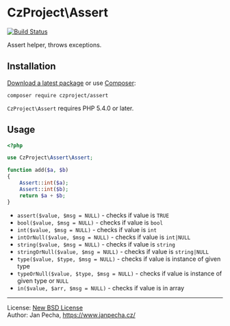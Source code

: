 
# CzProject\Assert

[![Build Status](https://travis-ci.org/czproject/assert.svg?branch=v1.0.0)](https://travis-ci.org/czproject/assert)

Assert helper, throws exceptions.


Installation
------------

[Download a latest package](https://github.com/czproject/assert/releases) or use [Composer](http://getcomposer.org/):

```
composer require czproject/assert
```

`CzProject\Assert` requires PHP 5.4.0 or later.


## Usage


``` php
<?php

use CzProject\Assert\Assert;

function add($a, $b)
{
	Assert::int($a);
	Assert::int($b);
	return $a + $b;
}
```

* `assert($value, $msg = NULL)` - checks if value is `TRUE`
* `bool($value, $msg = NULL)` - checks if value is `bool`
* `int($value, $msg = NULL)` - checks if value is `int`
* `intOrNull($value, $msg = NULL)` - checks if value is `int|NULL`
* `string($value, $msg = NULL)` - checks if value is `string`
* `stringOrNull($value, $msg = NULL)` - checks if value is `string|NULL`
* `type($value, $type, $msg = NULL)` - checks if value is instance of given type
* `typeOrNull($value, $type, $msg = NULL)` - checks if value is instance of given type or `NULL`
* `in($value, $arr, $msg = NULL)` - checks if value is in array

------------------------------

License: [New BSD License](license.md)
<br>Author: Jan Pecha, https://www.janpecha.cz/
